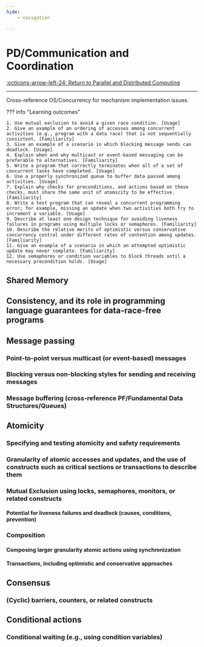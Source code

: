 ```yaml
---
hide:
    - navigation 

---
```


# PD/Communication and Coordination

[:octicons-arrow-left-24: Return to Parallel and Distributed Computing](/Bodies-of-Knowledge/Parallel-Distributed/)

---

Cross-reference OS/Concurrency for mechanism implementation issues.

??? info "Learning outcomes"

    1. Use mutual exclusion to avoid a given race condition. [Usage]
    2. Give an example of an ordering of accesses among concurrent activities (e.g., program with a data race) that is not sequentially consistent. [Familiarity]
    3. Give an example of a scenario in which blocking message sends can deadlock. [Usage]
    4. Explain when and why multicast or event-based messaging can be preferable to alternatives. [Familiarity]
    5. Write a program that correctly terminates when all of a set of concurrent tasks have completed. [Usage]
    6. Use a properly synchronized queue to buffer data passed among activities. [Usage]
    7. Explain why checks for preconditions, and actions based on these checks, must share the same unit of atomicity to be effective. [Familiarity]
    8. Write a test program that can reveal a concurrent programming error; for example, missing an update when two activities both try to increment a variable. [Usage]
    9. Describe at least one design technique for avoiding liveness failures in programs using multiple locks or semaphores. [Familiarity]
    10. Describe the relative merits of optimistic versus conservative concurrency control under different rates of contention among updates. [Familiarity]
    11. Give an example of a scenario in which an attempted optimistic update may never complete. [Familiarity]
    12. Use semaphores or condition variables to block threads until a necessary precondition holds. [Usage]

## Shared Memory

## Consistency, and its role in programming language guarantees for data-race-free programs

## Message passing

### Point-to-point versus multicast (or event-based) messages

### Blocking versus non-blocking styles for sending and receiving messages

### Message buffering (cross-reference PF/Fundamental Data Structures/Queues)

## Atomicity

### Specifying and testing atomicity and safety requirements

### Granularity of atomic accesses and updates, and the use of constructs such as critical sections or transactions to describe them

### Mutual Exclusion using locks, semaphores, monitors, or related constructs

#### Potential for liveness failures and deadlock (causes, conditions, prevention)

### Composition

#### Composing larger granularity atomic actions using synchronization

#### Transactions, including optimistic and conservative approaches

## Consensus

### (Cyclic) barriers, counters, or related constructs

## Conditional actions

### Conditional waiting (e.g., using condition variables)
